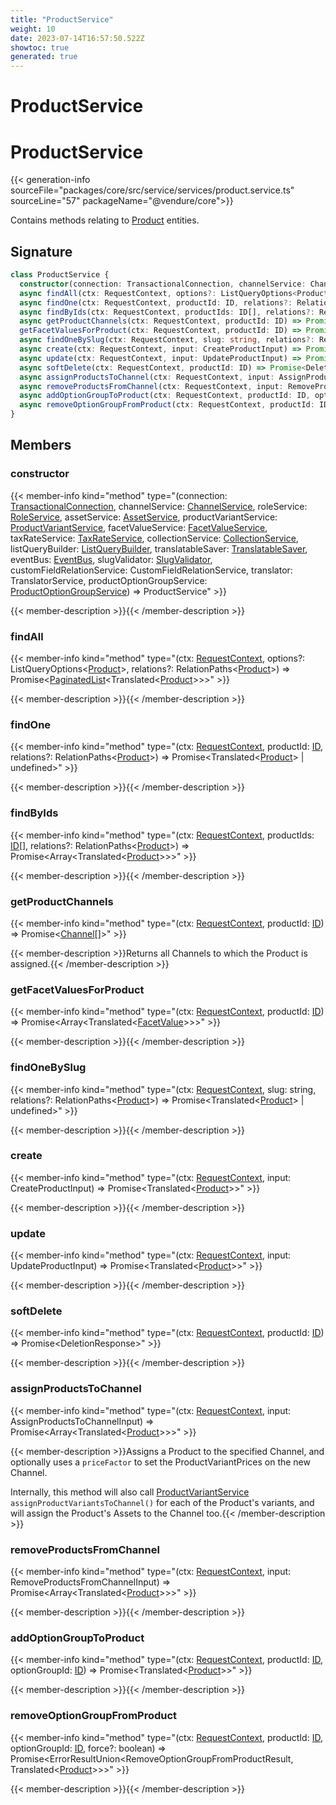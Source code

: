 ```yaml
---
title: "ProductService"
weight: 10
date: 2023-07-14T16:57:50.522Z
showtoc: true
generated: true
---
```

<!-- This file was generated from the Vendure source. Do not modify. Instead, re-run the "docs:build" script -->

# ProductService
<div class="symbol">


# ProductService

{{< generation-info sourceFile="packages/core/src/service/services/product.service.ts" sourceLine="57" packageName="@vendure/core">}}

Contains methods relating to <a href='/typescript-api/entities/product#product'>Product</a> entities.

## Signature

```TypeScript
class ProductService {
  constructor(connection: TransactionalConnection, channelService: ChannelService, roleService: RoleService, assetService: AssetService, productVariantService: ProductVariantService, facetValueService: FacetValueService, taxRateService: TaxRateService, collectionService: CollectionService, listQueryBuilder: ListQueryBuilder, translatableSaver: TranslatableSaver, eventBus: EventBus, slugValidator: SlugValidator, customFieldRelationService: CustomFieldRelationService, translator: TranslatorService, productOptionGroupService: ProductOptionGroupService)
  async findAll(ctx: RequestContext, options?: ListQueryOptions<Product>, relations?: RelationPaths<Product>) => Promise<PaginatedList<Translated<Product>>>;
  async findOne(ctx: RequestContext, productId: ID, relations?: RelationPaths<Product>) => Promise<Translated<Product> | undefined>;
  async findByIds(ctx: RequestContext, productIds: ID[], relations?: RelationPaths<Product>) => Promise<Array<Translated<Product>>>;
  async getProductChannels(ctx: RequestContext, productId: ID) => Promise<Channel[]>;
  getFacetValuesForProduct(ctx: RequestContext, productId: ID) => Promise<Array<Translated<FacetValue>>>;
  async findOneBySlug(ctx: RequestContext, slug: string, relations?: RelationPaths<Product>) => Promise<Translated<Product> | undefined>;
  async create(ctx: RequestContext, input: CreateProductInput) => Promise<Translated<Product>>;
  async update(ctx: RequestContext, input: UpdateProductInput) => Promise<Translated<Product>>;
  async softDelete(ctx: RequestContext, productId: ID) => Promise<DeletionResponse>;
  async assignProductsToChannel(ctx: RequestContext, input: AssignProductsToChannelInput) => Promise<Array<Translated<Product>>>;
  async removeProductsFromChannel(ctx: RequestContext, input: RemoveProductsFromChannelInput) => Promise<Array<Translated<Product>>>;
  async addOptionGroupToProduct(ctx: RequestContext, productId: ID, optionGroupId: ID) => Promise<Translated<Product>>;
  async removeOptionGroupFromProduct(ctx: RequestContext, productId: ID, optionGroupId: ID, force?: boolean) => Promise<ErrorResultUnion<RemoveOptionGroupFromProductResult, Translated<Product>>>;
}
```
## Members

### constructor

{{< member-info kind="method" type="(connection: <a href='/typescript-api/data-access/transactional-connection#transactionalconnection'>TransactionalConnection</a>, channelService: <a href='/typescript-api/services/channel-service#channelservice'>ChannelService</a>, roleService: <a href='/typescript-api/services/role-service#roleservice'>RoleService</a>, assetService: <a href='/typescript-api/services/asset-service#assetservice'>AssetService</a>, productVariantService: <a href='/typescript-api/services/product-variant-service#productvariantservice'>ProductVariantService</a>, facetValueService: <a href='/typescript-api/services/facet-value-service#facetvalueservice'>FacetValueService</a>, taxRateService: <a href='/typescript-api/services/tax-rate-service#taxrateservice'>TaxRateService</a>, collectionService: <a href='/typescript-api/services/collection-service#collectionservice'>CollectionService</a>, listQueryBuilder: <a href='/typescript-api/data-access/list-query-builder#listquerybuilder'>ListQueryBuilder</a>, translatableSaver: <a href='/typescript-api/service-helpers/translatable-saver#translatablesaver'>TranslatableSaver</a>, eventBus: <a href='/typescript-api/events/event-bus#eventbus'>EventBus</a>, slugValidator: <a href='/typescript-api/service-helpers/slug-validator#slugvalidator'>SlugValidator</a>, customFieldRelationService: CustomFieldRelationService, translator: TranslatorService, productOptionGroupService: <a href='/typescript-api/services/product-option-group-service#productoptiongroupservice'>ProductOptionGroupService</a>) => ProductService"  >}}

{{< member-description >}}{{< /member-description >}}

### findAll

{{< member-info kind="method" type="(ctx: <a href='/typescript-api/request/request-context#requestcontext'>RequestContext</a>, options?: ListQueryOptions&#60;<a href='/typescript-api/entities/product#product'>Product</a>&#62;, relations?: RelationPaths&#60;<a href='/typescript-api/entities/product#product'>Product</a>&#62;) => Promise&#60;<a href='/typescript-api/common/paginated-list#paginatedlist'>PaginatedList</a>&#60;Translated&#60;<a href='/typescript-api/entities/product#product'>Product</a>&#62;&#62;&#62;"  >}}

{{< member-description >}}{{< /member-description >}}

### findOne

{{< member-info kind="method" type="(ctx: <a href='/typescript-api/request/request-context#requestcontext'>RequestContext</a>, productId: <a href='/typescript-api/common/id#id'>ID</a>, relations?: RelationPaths&#60;<a href='/typescript-api/entities/product#product'>Product</a>&#62;) => Promise&#60;Translated&#60;<a href='/typescript-api/entities/product#product'>Product</a>&#62; | undefined&#62;"  >}}

{{< member-description >}}{{< /member-description >}}

### findByIds

{{< member-info kind="method" type="(ctx: <a href='/typescript-api/request/request-context#requestcontext'>RequestContext</a>, productIds: <a href='/typescript-api/common/id#id'>ID</a>[], relations?: RelationPaths&#60;<a href='/typescript-api/entities/product#product'>Product</a>&#62;) => Promise&#60;Array&#60;Translated&#60;<a href='/typescript-api/entities/product#product'>Product</a>&#62;&#62;&#62;"  >}}

{{< member-description >}}{{< /member-description >}}

### getProductChannels

{{< member-info kind="method" type="(ctx: <a href='/typescript-api/request/request-context#requestcontext'>RequestContext</a>, productId: <a href='/typescript-api/common/id#id'>ID</a>) => Promise&#60;<a href='/typescript-api/entities/channel#channel'>Channel</a>[]&#62;"  >}}

{{< member-description >}}Returns all Channels to which the Product is assigned.{{< /member-description >}}

### getFacetValuesForProduct

{{< member-info kind="method" type="(ctx: <a href='/typescript-api/request/request-context#requestcontext'>RequestContext</a>, productId: <a href='/typescript-api/common/id#id'>ID</a>) => Promise&#60;Array&#60;Translated&#60;<a href='/typescript-api/entities/facet-value#facetvalue'>FacetValue</a>&#62;&#62;&#62;"  >}}

{{< member-description >}}{{< /member-description >}}

### findOneBySlug

{{< member-info kind="method" type="(ctx: <a href='/typescript-api/request/request-context#requestcontext'>RequestContext</a>, slug: string, relations?: RelationPaths&#60;<a href='/typescript-api/entities/product#product'>Product</a>&#62;) => Promise&#60;Translated&#60;<a href='/typescript-api/entities/product#product'>Product</a>&#62; | undefined&#62;"  >}}

{{< member-description >}}{{< /member-description >}}

### create

{{< member-info kind="method" type="(ctx: <a href='/typescript-api/request/request-context#requestcontext'>RequestContext</a>, input: CreateProductInput) => Promise&#60;Translated&#60;<a href='/typescript-api/entities/product#product'>Product</a>&#62;&#62;"  >}}

{{< member-description >}}{{< /member-description >}}

### update

{{< member-info kind="method" type="(ctx: <a href='/typescript-api/request/request-context#requestcontext'>RequestContext</a>, input: UpdateProductInput) => Promise&#60;Translated&#60;<a href='/typescript-api/entities/product#product'>Product</a>&#62;&#62;"  >}}

{{< member-description >}}{{< /member-description >}}

### softDelete

{{< member-info kind="method" type="(ctx: <a href='/typescript-api/request/request-context#requestcontext'>RequestContext</a>, productId: <a href='/typescript-api/common/id#id'>ID</a>) => Promise&#60;DeletionResponse&#62;"  >}}

{{< member-description >}}{{< /member-description >}}

### assignProductsToChannel

{{< member-info kind="method" type="(ctx: <a href='/typescript-api/request/request-context#requestcontext'>RequestContext</a>, input: AssignProductsToChannelInput) => Promise&#60;Array&#60;Translated&#60;<a href='/typescript-api/entities/product#product'>Product</a>&#62;&#62;&#62;"  >}}

{{< member-description >}}Assigns a Product to the specified Channel, and optionally uses a `priceFactor` to set the ProductVariantPrices
on the new Channel.

Internally, this method will also call <a href='/typescript-api/services/product-variant-service#productvariantservice'>ProductVariantService</a> `assignProductVariantsToChannel()` for
each of the Product's variants, and will assign the Product's Assets to the Channel too.{{< /member-description >}}

### removeProductsFromChannel

{{< member-info kind="method" type="(ctx: <a href='/typescript-api/request/request-context#requestcontext'>RequestContext</a>, input: RemoveProductsFromChannelInput) => Promise&#60;Array&#60;Translated&#60;<a href='/typescript-api/entities/product#product'>Product</a>&#62;&#62;&#62;"  >}}

{{< member-description >}}{{< /member-description >}}

### addOptionGroupToProduct

{{< member-info kind="method" type="(ctx: <a href='/typescript-api/request/request-context#requestcontext'>RequestContext</a>, productId: <a href='/typescript-api/common/id#id'>ID</a>, optionGroupId: <a href='/typescript-api/common/id#id'>ID</a>) => Promise&#60;Translated&#60;<a href='/typescript-api/entities/product#product'>Product</a>&#62;&#62;"  >}}

{{< member-description >}}{{< /member-description >}}

### removeOptionGroupFromProduct

{{< member-info kind="method" type="(ctx: <a href='/typescript-api/request/request-context#requestcontext'>RequestContext</a>, productId: <a href='/typescript-api/common/id#id'>ID</a>, optionGroupId: <a href='/typescript-api/common/id#id'>ID</a>, force?: boolean) => Promise&#60;ErrorResultUnion&#60;RemoveOptionGroupFromProductResult, Translated&#60;<a href='/typescript-api/entities/product#product'>Product</a>&#62;&#62;&#62;"  >}}

{{< member-description >}}{{< /member-description >}}


</div>
